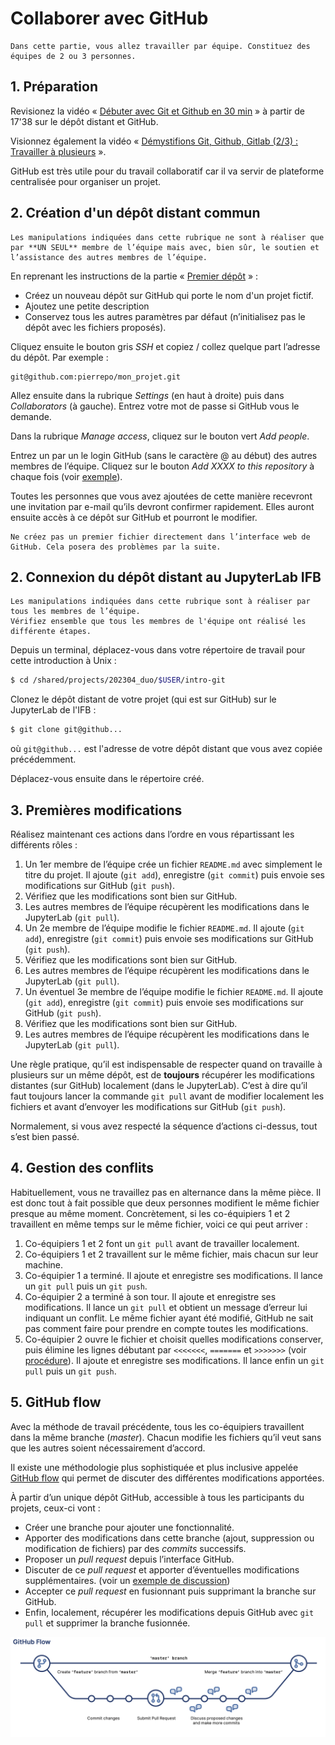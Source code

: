 # Collaborer avec GitHub

```{hint}
Dans cette partie, vous allez travailler par équipe. Constituez des équipes de 2 ou 3 personnes.
```

## 1. Préparation

Revisionez la vidéo « [Débuter avec Git et Github en 30 min](https://youtu.be/hPfgekYUKgk?t=1058) » à partir de 17'38 sur le dépôt distant et GitHub.

Visionnez également la vidéo « [Démystifions Git, Github, Gitlab (2/3) : Travailler à plusieurs](https://www.youtube.com/watch?v=4xsd8jHyVpk) ».

GitHub est très utile pour du travail collaboratif car il va servir de plateforme centralisée pour organiser un projet.

## 2. Création d'un dépôt distant commun

```{warning}
Les manipulations indiquées dans cette rubrique ne sont à réaliser que par **UN SEUL** membre de l’équipe mais avec, bien sûr, le soutien et l’assistance des autres membres de l’équipe.
```

En reprenant les instructions de la partie « [Premier dépôt](premier_depot.md) » :

- Créez un nouveau dépôt sur GitHub qui porte le nom d'un projet fictif.
- Ajoutez une petite description
- Conservez tous les autres paramètres par défaut (n’initialisez pas le dépôt avec les fichiers proposés).

Cliquez ensuite le bouton gris *SSH* et copiez / collez quelque part l’adresse du dépôt. Par exemple :

```
git@github.com:pierrepo/mon_projet.git
```

Allez ensuite dans la rubrique *Settings* (en haut à droite) puis dans *Collaborators* (à gauche). Entrez votre mot de passe si GitHub vous le demande.

Dans la rubrique *Manage access*, cliquez sur le bouton vert *Add people*.

Entrez un par un le login GitHub (sans le caractère @ au début) des autres membres de l’équipe. Cliquez sur le bouton *Add XXXX to this repository* à chaque fois (voir [exemple](img/github_lucky-leucine_2.png)).

Toutes les personnes que vous avez ajoutées de cette manière recevront une invitation par e-mail qu’ils devront confirmer rapidement. Elles auront ensuite accès à ce dépôt sur GitHub et pourront le modifier.

```{warning}
Ne créez pas un premier fichier directement dans l’interface web de GitHub. Cela posera des problèmes par la suite.
```

## 2. Connexion du dépôt distant au JupyterLab IFB

```{note}
Les manipulations indiquées dans cette rubrique sont à réaliser par tous les membres de l’équipe.
Vérifiez ensemble que tous les membres de l'équipe ont réalisé les différente étapes.
```

Depuis un terminal, déplacez-vous dans votre répertoire de travail pour cette introduction à Unix :

```bash
$ cd /shared/projects/202304_duo/$USER/intro-git
```

Clonez le dépôt distant de votre projet (qui est sur GitHub) sur le JupyterLab de l'IFB :

```bash
$ git clone git@github...
```

où `git@github...` est l'adresse de votre dépôt distant que vous avez copiée précédemment.

Déplacez-vous ensuite dans le répertoire créé.

## 3. Premières modifications

Réalisez maintenant ces actions dans l’ordre en vous répartissant les différents rôles :

1. Un 1er membre de l’équipe crée un fichier `README.md` avec simplement le titre du projet. Il ajoute (`git add`), enregistre (`git commit`) puis envoie ses modifications sur GitHub (`git push`).
2. Vérifiez que les modifications sont bien sur GitHub.
3. Les autres membres de l’équipe récupèrent les modifications dans le JupyterLab (`git pull`).
4. Un 2e membre de l’équipe modifie le fichier `README.md`. Il ajoute (`git add`), enregistre (`git commit`) puis envoie ses modifications sur GitHub (`git push`).
5. Vérifiez que les modifications sont bien sur GitHub.
6. Les autres membres de l’équipe récupèrent les modifications dans le JupyterLab (`git pull`).
7. Un éventuel 3e membre de l’équipe modifie le fichier `README.md`. Il ajoute (`git add`), enregistre (`git commit`) puis envoie ses modifications sur GitHub (`git push`).
8. Vérifiez que les modifications sont bien sur GitHub.
9. Les autres membres de l’équipe récupèrent les modifications dans le JupyterLab (`git pull`).

Une règle pratique, qu’il est indispensable de respecter quand on travaille à plusieurs sur un même dépôt, est de **toujours** récupérer les modifications distantes (sur GitHub) localement (dans le JupyterLab). C’est à dire qu’il faut toujours lancer la commande `git pull` avant de modifier localement les fichiers et avant d’envoyer les modifications sur GitHub (`git push`).

Normalement, si vous avez respecté la séquence d’actions ci-dessus, tout s’est bien passé. 

## 4. Gestion des conflits

Habituellement, vous ne travaillez pas en alternance dans la même pièce. Il est donc tout à fait possible que deux personnes modifient le même fichier presque au même moment. Concrètement, si les co-équipiers 1 et 2 travaillent en même temps sur le même fichier, voici ce qui peut arriver :

1. Co-équipiers 1 et 2 font un `git pull` avant de travailler localement.
2. Co-équipiers 1 et 2 travaillent sur le même fichier, mais chacun sur leur machine.
3. Co-équipier 1 a terminé. Il ajoute et enregistre ses modifications. Il lance un `git pull` puis un `git push`.
4. Co-équipier 2 a terminé à son tour. Il ajoute et enregistre ses modifications. Il lance un `git pull` et obtient un message d’erreur lui indiquant un conflit. Le même fichier ayant été modifié, GitHub ne sait pas comment faire pour prendre en compte toutes les modifications.
5. Co-équipier 2 ouvre le fichier et choisit quelles modifications conserver, puis élimine les lignes débutant par `<<<<<<<`, `=======` et `>>>>>>>` (voir [procédure](https://docs.github.com/en/pull-requests/collaborating-with-pull-requests/addressing-merge-conflicts/resolving-a-merge-conflict-using-the-command-line)). Il ajoute et enregistre ses modifications. Il lance enfin un `git pull` puis un `git push`.

## 5. GitHub flow

Avec la méthode de travail précédente, tous les co-équipiers travaillent dans la même branche (*master*). Chacun modifie les fichiers qu’il veut sans que les autres soient nécessairement d’accord.

Il existe une méthodologie plus sophistiquée et plus inclusive appelée [GitHub flow](https://docs.github.com/en/get-started/quickstart/github-flow) qui permet de discuter des différentes modifications apportées.

À partir d’un unique dépôt GitHub, accessible à tous les participants du projets, ceux-ci vont :

- Créer une branche pour ajouter une fonctionnalité.
- Apporter des modifications dans cette branche (ajout, suppression ou modification de fichiers) par des *commits* successifs.
- Proposer un *pull request* depuis l’interface GitHub.
- Discuter de ce *pull request* et apporter d’éventuelles modifications supplémentaires. (voir un [exemple de discussion](https://github.com/patrickfuchs/buildH/pull/120))
- Accepter ce *pull request* en fusionnant puis supprimant la branche sur GitHub.
- Enfin, localement, récupérer les modifications depuis GitHub avec `git pull` et supprimer la branche fusionnée.

![](img/github-flow.png)

